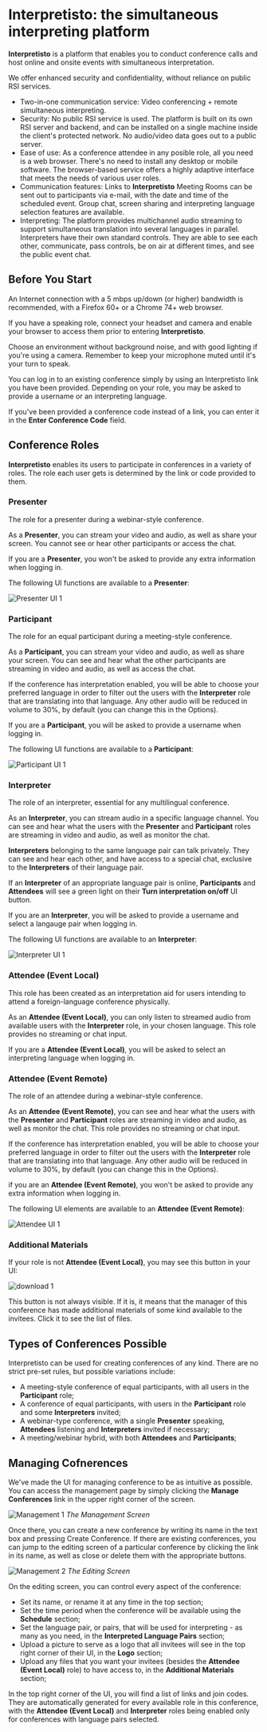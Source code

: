 # Interpretisto: the simultaneous interpreting platform

**Interpretisto** is a platform that enables you to conduct conference calls and host online and onsite events with simultaneous interpretation.

We offer enhanced security and confidentiality, without reliance on public RSI services.

- Two-in-one communication service: Video conferencing + remote simultaneous interpreting.
- Security: No public RSI service is used. The platform is built on its own RSI server and backend, and can be installed on a single machine inside the client's protected network. No audio/video data goes out to a public server.
- Ease of use: As a conference attendee in any posible role, all you need is a web browser. There's no need to install any desktop or mobile software. The browser-based service offers a highly adaptive interface that meets the needs of various user roles.
- Communication features: Links to **Interpretisto** Meeting Rooms can be sent out to participants via e-mail, with the date and time of the scheduled event. Group chat, screen sharing and interpreting language selection features are available.
- Interpreting: The platform provides multichannel audio streaming to support simultaneous translation into several languages in parallel. Interpreters have their own standard controls. They are able to see each other, communicate, pass controls, be on air at different times, and see the public event chat.

## Before You Start

An Internet connection with a 5 mbps up/down (or higher) bandwidth is recommended, with a Firefox 60+ or a Chrome 74+ web browser.

If you have a speaking role, connect your headset and camera and enable your browser to access them prior to entering **Interpretisto**. 

Choose an environment without background noise, and with good lighting if you're using a camera. Remember to keep your microphone muted until it's your turn to speak.

You can log in to an existing conference simply by using an Interpretisto link you have been provided. Depending on your role, you may be asked to provide a username or an interpreting language.

If you've been provided a conference code instead of a link, you can enter it in the **Enter Conference Code** field.

## Conference Roles

**Interpretisto** enables its users to participate in conferences in a variety of roles. The role each user gets is determined by the link or code provided to them.

### Presenter

The role for a presenter during a webinar-style conference.

As a **Presenter**, you can stream your video and audio, as well as share your screen. You cannot see or hear other participants or access the chat.

If you are a **Presenter**, you won't be asked to provide any extra information when logging in.

The following UI functions are available to a **Presenter**:

![Presenter UI 1](ui_presenter_1.png)

### Participant

The role for an equal participant during a meeting-style conference.

As a **Participant**, you can stream your video and audio, as well as share your screen. You can see and hear what the other participants are streaming in video and audio, as well as access the chat.

If the conference has interpretation enabled, you will be able to choose your preferred language in order to filter out the users with the **Interpreter** role that are translating into that language. Any other audio will be reduced in volume to 30%, by default (you can change this in the Options).

If you are a **Participant**, you will be asked to provide a username when logging in.

The following UI functions are available to a **Participant**:

![Participant UI 1](ui_participant_1.png)

### Interpreter

The role of an interpreter, essential for any multilingual conference.

As an **Interpreter**, you can stream audio in a specific language channel. You can see and hear what the users with the **Presenter** and **Participant** roles are streaming in video and audio, as well as monitor the chat.

**Interpreters** belonging to the same language pair can talk privately. They can see and hear each other, and have access to a special chat, exclusive to the **Interpreters** of their language pair.

If an **Interpreter** of an appropriate language pair is online, **Participants** and **Attendees** will see a green light on their **Turn interpretation on/off** UI button.

If you are an **Interpreter**, you will be asked to provide a username and select a langauge pair when logging in.

The following UI functions are available to an **Interpreter**:

![Interpreter UI 1](ui_interpreter_1.png)

### Attendee (Event Local)

This role has been created as an interpretation aid for users intending to attend a foreign-language conference physically.

As an **Attendee (Event Local)**, you can only listen to streamed audio from available users with the **Interpreter** role, in your chosen language. This role provides no streaming or chat input.

If you are a **Attendee (Event Local)**, you will be asked to select an interpreting language when logging in.

### Attendee (Event Remote)

The role of an attendee during a webinar-style conference.

As an **Attendee (Event Remote)**, you can see and hear what the users with the **Presenter** and **Participant** roles are streaming in video and audio, as well as monitor the chat. This role provides no streaming or chat input.

If the conference has interpretation enabled, you will be able to choose your preferred language in order to filter out the users with the **Interpreter** role that are translating into that language. Any other audio will be reduced in volume to 30%, by default (you can change this in the Options).

if you are an **Attendee (Event Remote)**, you won't be asked to provide any extra information when logging in.

The following UI elements are available to an **Attendee (Event Remote)**:

![Attendee UI 1](ui_attendee_1.png)

### Additional Materials

If your role is not **Attendee (Event Local)**, you may see this button in your UI:

![download 1](ui_download.png)

This button is not always visible. If it is, it means that the manager of this conference has made additional materials of some kind available to the invitees. Click it to see the list of files.

## Types of Conferences Possible

Interpretisto can be used for creating conferences of any kind. There are no strict pre-set rules, but possible variations include:

- A meeting-style conference of equal participants, with all users in the **Participant** role;
- A conference of equal participants, with users in the **Participant** role and some **Interpreters** invited;
- A webinar-type conference, with a single **Presenter** speaking, **Attendees** listening and **Interpreters** invited if necessary;
- A meeting/webinar hybrid, with both **Attendees** and **Participants**;

## Managing Cofnerences

We've made the UI for managing conference to be as intuitive as possible. You can access the management page by simply clicking the **Manage Conferences** link in the upper right corner of the screen.

![Management 1](manage_conf_1.png)
*The Management Screen*

Once there, you can create a new conference by writing its name in the text box and pressing Create Conference. If there are existing conferences, you can jump to the editing screen of a particular conference by clicking the link in its name, as well as close or delete them with the appropriate buttons.

![Management 2](manage_conf_2.png)
*The Editing Screen*

On the editing screen, you can control every aspect of the conference:

- Set its name, or rename it at any time in the top section;
- Set the time period when the conference will be available using the **Schedule**  section;
- Set the language pair, or pairs, that will be used for interpreting - as many as you need, in the **Interpreted Language Pairs** section;
- Upload a picture to serve as a logo that all invitees will see in the top right corner of their UI, in the **Logo** section;
- Upload any files that you want your invitees (besides the **Attendee (Event Local)** role) to have access to, in the **Additional Materials** section;

In the top right corner of the UI, you will find a list of links and join codes. They are automatically generated for every available role in this conference, with the **Attendee (Event Local)** and **Interpreter** roles being enabled only for conferences with language pairs selected.
